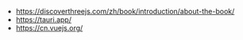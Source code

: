 - https://discoverthreejs.com/zh/book/introduction/about-the-book/
- https://tauri.app/
- https://cn.vuejs.org/
